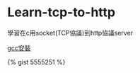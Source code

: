# Learn-tcp-to-http
學習在c用socket(TCP協議)到http協議server

[gcc安裝](https://github.com/EriaWist/Free_Software_Introduction_gcc/blob/main/gcc.md)


{% gist 5555251 %}

